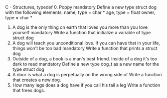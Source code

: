 C - Structures, typedef
0. Poppy
mandatory
Define a new type struct dog with the following elements:
name, type = char *
age, type = float
owner, type = char *
1. A dog is the only thing on earth that loves you more than you love yourself
mandatory
Write a function that initialize a variable of type struct dog
2. A dog will teach you unconditional love. If you can have that in your life, things won't be too bad
mandatory
Write a function that prints a struct dog
3. Outside of a dog, a book is a man's best friend. Inside of a dog it's too dark to read
mandatory
Define a new type dog_t as a new name for the type struct dog
4. A door is what a dog is perpetually on the wrong side of
Write a function that creates a new dog.
5. How many legs does a dog have if you call his tail a leg
Write a function that frees dogs.

